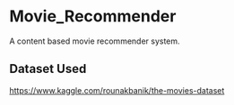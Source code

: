 # Movie_Recommender
A content based movie recommender system.

## Dataset Used 
https://www.kaggle.com/rounakbanik/the-movies-dataset
